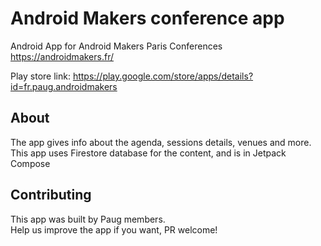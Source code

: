 <h1>Android Makers conference app</h1>

Android App for Android Makers Paris Conferences https://androidmakers.fr/

Play store link: https://play.google.com/store/apps/details?id=fr.paug.androidmakers

<h2>About</h2>

The app gives info about the agenda, sessions details, venues and more.<br>
This app uses Firestore database for the content, and is in Jetpack Compose

<h2>Contributing</h2>

This app was built by Paug members.<br>
Help us improve the app if you want, PR welcome!

